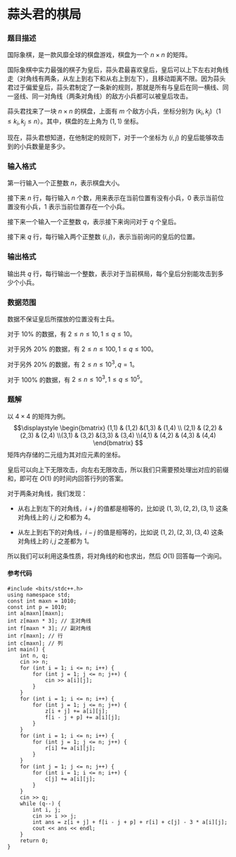 # 蒜头君的棋局

### 题目描述
国际象棋，是一款风靡全球的棋盘游戏，棋盘为一个 $n\times n$ 的矩阵。

国际象棋中实力最强的棋子为皇后，蒜头君最喜欢皇后，皇后可以上下左右对角线走（对角线有两条，从左上到右下和从右上到左下），且移动距离不限。因为蒜头君过于偏爱皇后，蒜头君制定了一条新的规则，那就是所有与皇后在同一横线、同一竖线、同一对角线（两条对角线）的敌方小兵都可以被皇后攻击。

蒜头君找来了一块 $n\times n$ 的棋盘，上面有 $m$ 个敌方小兵，坐标分别为 $(k_i,k_j)$（$1\leq k_i,k_j\leq n$）。其中，棋盘的左上角为 $(1,1)$ 坐标。

现在，蒜头君想知道，在他制定的规则下，对于一个坐标为 $(i,j)$ 的皇后能够攻击到的小兵数量是多少。

### 输入格式

第一行输入一个正整数 $n$，表示棋盘大小。

接下来 $n$ 行，每行输入 $n$ 个数，用来表示在当前位置有没有小兵，$0$ 表示当前位置没有小兵，$1$ 表示当前位置存在一个小兵。

接下来一个输入一个正整数 $q$，表示接下来询问对于 $q$ 个皇后。

接下来 $q$ 行，每行输入两个正整数 $(i,j)$，表示当前询问的皇后的位置。

### 输出格式

输出共 $q$ 行，每行输出一个整数，表示对于当前棋局，每个皇后分别能攻击到多少个小兵。

### 数据范围

数据不保证皇后所摆放的位置没有士兵。

对于 $10\%$ 的数据，有 $2\leq n\leq 10, 1\leq q\leq 10$。

对于另外 $20\%$ 的数据，有 $2\leq n\leq 100, 1\leq q\leq 100$。

对于另外 $20\%$ 的数据，有 $2\leq n\leq 10^3, q=1$。

对于 $100\%$ 的数据，有 $2\leq n\leq 10^3, 1\leq q\leq 10^5$。

<div style="page-break-after: always"></div>

### 题解
以 $4\times 4$ 的矩阵为例。$$\displaystyle \begin{bmatrix} (1,1) & (1,2) &(1,3) & (1,4) \\ (2,1) & (2,2) &(2,3) & (2,4) \\(3,1) & (3,2) &(3,3) & (3,4) \\(4,1) & (4,2) & (4,3) & (4,4) \end{bmatrix} $$矩阵内存储的二元组为其对应元素的坐标。

皇后可以向上下无限攻击，向左右无限攻击，所以我们只需要预处理出对应的前缀和，即可在 $O(1)$ 的时间内回答行列的答案。

对于两条对角线，我们发现：

*   从右上到左下的对角线，$i+j$ 的值都是相等的，比如说 $(1,3),(2,2),(3,1)$ 这条对角线上的 $i,j$ 之和都为 $4$。

*   从左上到右下的对角线，$i-j$ 的值是相等的，比如说 $(1,2),(2,3),(3,4)$ 这条对角线上的 $i,j$ 之差都为 $1$。

所以我们可以利用这条性质，将对角线的和也求出，然后 $O(1)$ 回答每一个询问。


#### 参考代码

```c++{.line-numbers}
#include <bits/stdc++.h>
using namespace std;
const int maxn = 1010;
const int p = 1010;
int a[maxn][maxn];
int z[maxn * 3]; // 主对角线
int f[maxn * 3]; // 副对角线
int r[maxn]; // 行
int c[maxn]; // 列
int main() {
    int n, q;
    cin >> n;
    for (int i = 1; i <= n; i++) {
        for (int j = 1; j <= n; j++) {
            cin >> a[i][j];
        }
    }
    for (int i = 1; i <= n; i++) {
        for (int j = 1; j <= n; j++) {
            z[i + j] += a[i][j];
            f[i - j + p] += a[i][j];
        }
    }
    for (int i = 1; i <= n; i++) {
        for (int j = 1; j <= n; j++) {
            r[i] += a[i][j];
        }
    }
    for (int j = 1; j <= n; j++) {
        for (int i = 1; i <= n; i++) {
            c[j] += a[i][j];
        }
    }
    cin >> q;
    while (q--) {
        int i, j;
        cin >> i >> j;
        int ans = z[i + j] + f[i - j + p] + r[i] + c[j] - 3 * a[i][j];
        cout << ans << endl;
    }
    return 0;
}
```

<div style="page-break-after: always"></div>
